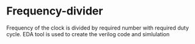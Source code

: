# Frequency-divider
Frequency of the clock is divided by required number with required duty cycle. EDA tool is used to create the verilog code and simlulation
